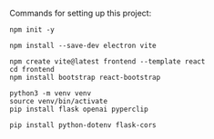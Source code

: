 Commands for setting up this project:

```
npm init -y
```

```
npm install --save-dev electron vite
```

```
npm create vite@latest frontend --template react
cd frontend
npm install bootstrap react-bootstrap
```

```
python3 -m venv venv
source venv/bin/activate
pip install flask openai pyperclip
```

```
pip install python-dotenv flask-cors
```
